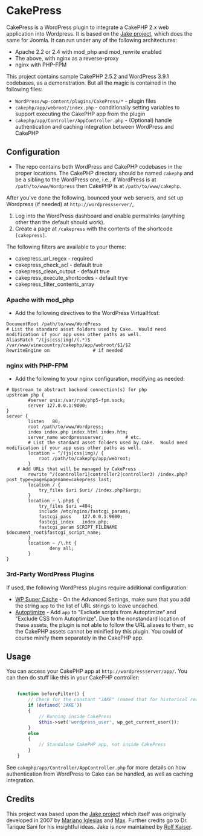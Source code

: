 CakePress
=========

CakePress is a WordPress plugin to integrate a CakePHP 2.x web application into Wordpress.  It is based on the [Jake project](https://github.com/rkaiser0324/jake), which does the same for Joomla.  It can run under any of the following architectures:

* Apache 2.2 or 2.4 with mod_php and mod_rewrite enabled
* The above, with nginx as a reverse-proxy
* nginx with PHP-FPM

This project contains sample CakePHP 2.5.2 and WordPress 3.9.1 codebases, as a demonstration.  But all the magic is contained in the following files:

* `WordPress/wp-content/plugins/CakePress/*` - plugin files
* `cakephp/app/webroot/index.php` - conditionally setting variables to support executing the CakePHP app from the plugin
* `cakephp/app/Controller/AppController.php` - (Optional) handle authentication and caching integration between WordPress and CakePHP

## Configuration

* The repo contains both WordPress and CakePHP codebases in the proper locations.  The CakePHP directory should be named `cakephp` and be a sibling to the WordPress one, i.e., if WordPress is at `/path/to/www/Wordpress` then CakePHP is at `/path/to/www/cakephp`.  

After you've done the following, bounced your web servers, and set up Wordpress (if needed) at `http://wordpressserver/`,
1.  Log into the WordPress dashboard and enable permalinks (anything other than the default should work).
2.  Create a page at `/cakepress` with the contents of the shortcode `[cakepress]`.

The following filters are available to your theme:
* cakepress_url_regex - required
* cakepress_check_acl - default true
* cakepress_clean_output - default true
* cakepress_execute_shortcodes - default trye
* cakepress_filter_contents_array


### Apache with mod_php

* Add the following directives to the WordPress VirtualHost:

```
DocumentRoot /path/to/www/WordPress
# List the standard asset folders used by Cake.  Would need modification if your app uses other paths as well.
AliasMatch ^/(js|css|img)/(.*)$     /var/www/winecountry/cakephp/app/webroot/$1/$2
RewriteEngine on                # if needed
```

### nginx with PHP-FPM

* Add the following to your nginx configuration, modifying as needed:
```
# Upstream to abstract backend connection(s) for php
upstream php {
        #server unix:/var/run/php5-fpm.sock;
        server 127.0.0.1:9000;
} 
server {
        listen   80; 
        root /path/to/www/Wordpress;
        index index.php index.html index.htm;
        server_name wordpressserver;        # etc.
        # List the standard asset folders used by Cake.  Would need modification if your app uses other paths as well.
        location ~ ^/(js|css|img)/ {
            root /path/to/cakephp/app/webroot;
        }
	# Add URLs that will be managed by CakePress
        rewrite ^/(controller1|controller2|controller3) /index.php?post_type=page&pagename=cakepress last;
        location / {
            try_files $uri $uri/ /index.php?$args;
        }
        location ~ \.php$ {
            try_files $uri =404;
            include /etc/nginx/fastcgi_params;
            fastcgi_pass    127.0.0.1:9000;
            fastcgi_index   index.php;
            fastcgi_param SCRIPT_FILENAME $document_root$fastcgi_script_name;
        }
        location ~ /\.ht {
                deny all;
        }
}
```

### 3rd-Party WordPress Plugins

If used, the following WordPress plugins require additional configuration:

* [WP Super Cache](https://wordpress.org/plugins/wp-super-cache/) - On the Advanced Settings, make sure that you add the string `app` to the list of URL strings to leave uncached.
* [Autoptimize](https://wordpress.org/plugins/autoptimize/) - Add `app` to "Exclude scripts from Autoptimize" and "Exclude CSS from Autoptimize".  Due to the nonstandard location of these assets, the plugin is not able to follow the URL aliases to them, so the CakePHP assets cannot be minified by this plugin.  You could of course minify them separately in the CakePHP app.


## Usage

You can access your CakePHP app at `http://wordpressserver/app/`.  You can then do stuff like this in your CakePHP controller:
```php

    function beforeFilter() {
        // Check for the constant "JAKE" (named that for historical reasons)
        if (defined('JAKE'))  
        {
            // Running inside CakePress
            $this->set('wordpress_user', wp_get_current_user());
        }
        else
        {
            // Standalone CakePHP app, not inside CakePress
        }             
    }
```

See `cakephp/app/Controller/AppController.php` for more details on how authentication from WordPress to Cake can be handled, as well as caching integration.
 
## Credits

This project was based upon the [Jake project](https://github.com/rkaiser0324/jake) which itself was originally developed in 2007 by [Mariano Iglesias](https://github.com/mariano) and [Max](http://www.gigapromoters.com/blog/). Further credits go to Dr. Tarique Sani for his insightful ideas.  Jake is now maintained by [Rolf Kaiser](http://blog.echothis.com).
